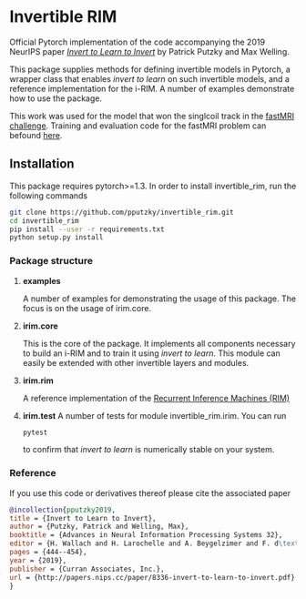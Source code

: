# Invertible RIM

Official Pytorch implementation of the code accompanying the 2019 NeurIPS paper 
[*Invert to Learn to Invert*](http://papers.nips.cc/paper/8336-invert-to-learn-to-invert)
by Patrick Putzky and Max Welling.

This package supplies methods for defining invertible models in Pytorch, 
a wrapper class that enables *invert to learn* on such invertible models, and
a reference implementation for the i-RIM. A number of examples demonstrate how to 
use the package.

This work was used for the model that won the singlcoil track in the [fastMRI challenge](https://fastmri.org). 
Training and evaluation code for the fastMRI problem can befound [here](https://github.com/pputzky/irim_fastMRI).

## Installation

This package requires pytorch>=1.3. In order to install invertible_rim,
run the following commands 

```bash
git clone https://github.com/pputzky/invertible_rim.git
cd invertible_rim
pip install --user -r requirements.txt
python setup.py install
```

### Package structure
1. **examples**
    
   A number of examples for demonstrating the usage of this package. 
   The focus is on the usage of irim.core.
    
2. **irim.core**

   This is the core of the package. It implements all components necessary to 
   build an i-RIM and to train it using *invert to learn*. This module can easily 
   be extended with other invertible layers and modules.
   
3. **irim.rim**
   
   A reference implementation of the [Recurrent Inference Machines (RIM)](https://arxiv.org/pdf/1706.04008)

4. **irim.test**
   A number of tests for module invertible_rim.irim. You can run
   ```bash
   pytest
   ```
   to confirm that *invert to learn* is numerically stable on your system.


### Reference
If you use this code or derivatives thereof please cite the associated paper
```bibtex
@incollection{pputzky2019,
title = {Invert to Learn to Invert},
author = {Putzky, Patrick and Welling, Max},
booktitle = {Advances in Neural Information Processing Systems 32},
editor = {H. Wallach and H. Larochelle and A. Beygelzimer and F. d\textquotesingle Alch\'{e}-Buc and E. Fox and R. Garnett},
pages = {444--454},
year = {2019},
publisher = {Curran Associates, Inc.},
url = {http://papers.nips.cc/paper/8336-invert-to-learn-to-invert.pdf}
}
```
